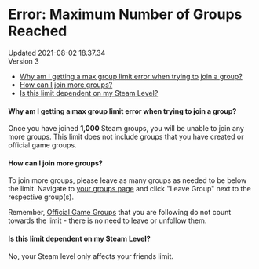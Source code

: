 # Error: Maximum Number of Groups Reached
Updated 2021-08-02 18.37.34  
Version 3  

* [Why am I getting a max group limit error when trying to join a group?](#why)
* [How can I join more groups?](#how)
* [Is this limit dependent on my Steam Level?](#level)

  
  
[](id=why)  
  
#### Why am I getting a max group limit error when trying to join a group?
Once you have joined **1,000** Steam groups, you will be unable to join any more groups. This limit does not include groups that you have created or official game groups.  
  
[](id=how)  
  
#### How can I join more groups?
To join more groups, please leave as many groups as needed to be below the limit. Navigate to [your groups page](http://steamcommunity.com/my/groups/) and click "Leave Group" next to the respective group(s).  
  
Remember, [Official Game Groups](http://steamcommunity.com/my/followedgames) that you are following do not count towards the limit - there is no need to leave or unfollow them.  
  
[](id=level)  
  
#### Is this limit dependent on my Steam Level?
No, your Steam level only affects your friends limit.